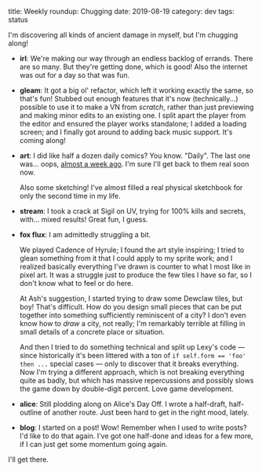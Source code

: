 title: Weekly roundup: Chugging
date: 2019-08-19
category: dev
tags: status

I'm discovering all kinds of ancient damage in myself, but I'm chugging along!

- **irl**: We're making our way through an endless backlog of errands.  There are so many.  But they're getting done, which is good!  Also the internet was out for a day so that was fun.

- **gleam**: It got a big ol' refactor, which left it working exactly the same, so that's fun!  Stubbed out enough features that it's now (technically...) possible to use it to make a VN from _scratch_, rather than just previewing and making minor edits to an existing one.  I split apart the player from the editor and ensured the player works standalone; I added a loading screen; and I finally got around to adding back music support.  It's coming along!

- **art**: I did like half a dozen daily comics?  You know.  "Daily".  The last one was...  oops, [almost a week ago](https://twitter.com/eevee/status/1161879834416447493).  I'm sure I'll get back to them real soon now.

    Also some sketching!  I've almost filled a real physical sketchbook for only the second time in my life.

- **stream**: I took a crack at Sigil on UV, trying for 100% kills and secrets, with...  mixed results!  Great fun, I guess.

- **fox flux**: I am admittedly struggling a bit.

    We played Cadence of Hyrule; I found the art style inspiring; I tried to glean something from it that I could apply to my sprite work; and I realized basically everything I've drawn is counter to what I most like in pixel art.  It was a struggle just to produce the few tiles I have so far, so I don't know what to feel or do here.

    At Ash's suggestion, I started trying to draw some Dewclaw tiles, but boy!  That's difficult.  How do you design small pieces that can be put together into something sufficiently reminiscent of a city?  I don't even know how to _draw_ a city, not really; I'm remarkably terrible at filling in small details of a concrete place or situation.

    And then I tried to do something technical and split up Lexy's code — since historically it's been littered with a ton of `if self.form == 'foo' then ...` special cases — only to discover that it breaks everything.  Now I'm trying a different approach, which is not breaking everything quite as badly, but which has massive repercussions and possibly slows the game down by double-digit percent.  Love game development.

- **alice**: Still plodding along on Alice's Day Off.  I wrote a half-draft, half-outline of another route.  Just been hard to get in the right mood, lately.

- **blog**: I started on a post!  Wow!  Remember when I used to write posts?  I'd like to do that again.  I've got one half-done and ideas for a few more, if I can just get some momentum going again.

I'll get there.
